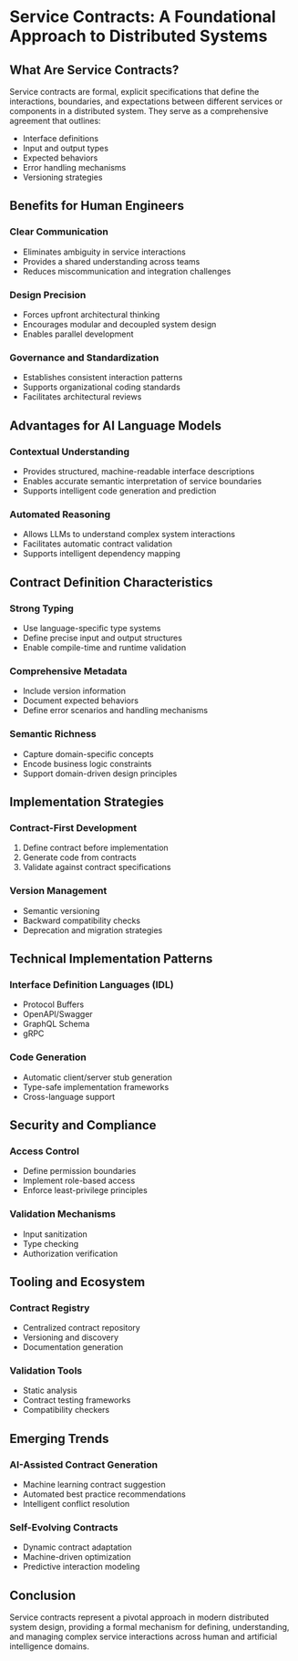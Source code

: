 # Service Contracts: A Foundational Approach to Distributed Systems

## What Are Service Contracts?

Service contracts are formal, explicit specifications that define the interactions, boundaries, and expectations between different services or components in a distributed system. They serve as a comprehensive agreement that outlines:

- Interface definitions
- Input and output types
- Expected behaviors
- Error handling mechanisms
- Versioning strategies

## Benefits for Human Engineers

### Clear Communication
- Eliminates ambiguity in service interactions
- Provides a shared understanding across teams
- Reduces miscommunication and integration challenges

### Design Precision
- Forces upfront architectural thinking
- Encourages modular and decoupled system design
- Enables parallel development

### Governance and Standardization
- Establishes consistent interaction patterns
- Supports organizational coding standards
- Facilitates architectural reviews

## Advantages for AI Language Models

### Contextual Understanding
- Provides structured, machine-readable interface descriptions
- Enables accurate semantic interpretation of service boundaries
- Supports intelligent code generation and prediction

### Automated Reasoning
- Allows LLMs to understand complex system interactions
- Facilitates automatic contract validation
- Supports intelligent dependency mapping

## Contract Definition Characteristics

### Strong Typing
- Use language-specific type systems
- Define precise input and output structures
- Enable compile-time and runtime validation

### Comprehensive Metadata
- Include version information
- Document expected behaviors
- Define error scenarios and handling mechanisms

### Semantic Richness
- Capture domain-specific concepts
- Encode business logic constraints
- Support domain-driven design principles

## Implementation Strategies

### Contract-First Development
1. Define contract before implementation
2. Generate code from contracts
3. Validate against contract specifications

### Version Management
- Semantic versioning
- Backward compatibility checks
- Deprecation and migration strategies

## Technical Implementation Patterns

### Interface Definition Languages (IDL)
- Protocol Buffers
- OpenAPI/Swagger
- GraphQL Schema
- gRPC

### Code Generation
- Automatic client/server stub generation
- Type-safe implementation frameworks
- Cross-language support

## Security and Compliance

### Access Control
- Define permission boundaries
- Implement role-based access
- Enforce least-privilege principles

### Validation Mechanisms
- Input sanitization
- Type checking
- Authorization verification

## Tooling and Ecosystem

### Contract Registry
- Centralized contract repository
- Versioning and discovery
- Documentation generation

### Validation Tools
- Static analysis
- Contract testing frameworks
- Compatibility checkers

## Emerging Trends

### AI-Assisted Contract Generation
- Machine learning contract suggestion
- Automated best practice recommendations
- Intelligent conflict resolution

### Self-Evolving Contracts
- Dynamic contract adaptation
- Machine-driven optimization
- Predictive interaction modeling

## Conclusion

Service contracts represent a pivotal approach in modern distributed system design, providing a formal mechanism for defining, understanding, and managing complex service interactions across human and artificial intelligence domains.